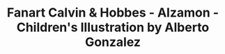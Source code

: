 ---
layout: portfolio
title: Fanart Calvin & Hobbes - Alzamon - Children's Illustration by Alberto Gonzalez
categories: 
    - homepage
    - illustration
pretty_category: Illustration
pretty_title: "Fan Art: Calvin & Hobbes"
permalink: /portfolio/fanart/fanart-calvin-hobbes
sort_number: 17
masonryimage: /assets/images/portfolio/2019_fa_calvinAndHobbes@400w.jpg
fullsizeimage: /assets/images/portfolio/2019_fa_calvinAndHobbes@1500w.jpg
work_details:
    - Digital vector artwork, 2019
    - "Who doesn't like this iconic duo of American comics? Probably one of the most wildly imaginative comics ever made and still greatly popular. This also was a chance to dabble more into vector artwork."

---